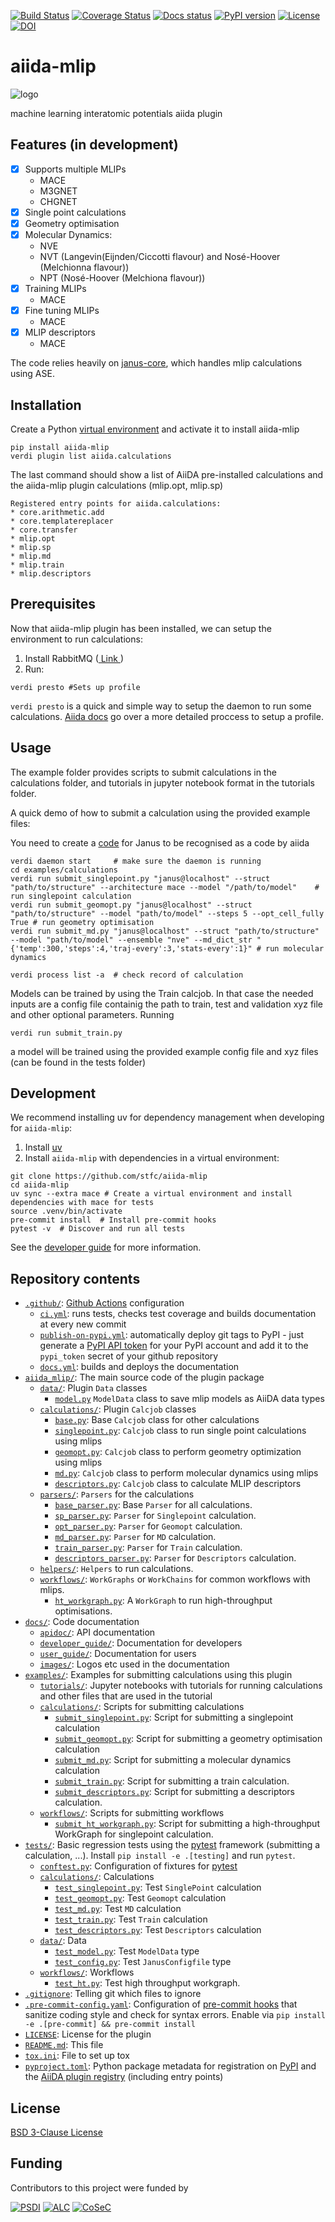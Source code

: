 [![Build Status][ci-badge]][ci-link]
[![Coverage Status][cov-badge]][cov-link]
[![Docs status][docs-badge]][docs-link]
[![PyPI version][pypi-badge]][pypi-link]
[![License][license-badge]][license-link]
[![DOI][doi-badge]][doi-link]

# aiida-mlip
![logo][logo]

machine learning interatomic potentials aiida plugin

## Features (in development)

- [x] Supports multiple MLIPs
  - MACE
  - M3GNET
  - CHGNET
- [x] Single point calculations
- [x] Geometry optimisation
- [x] Molecular Dynamics:
  - NVE
  - NVT (Langevin(Eijnden/Ciccotti flavour) and Nosé-Hoover (Melchionna flavour))
  - NPT (Nosé-Hoover (Melchiona flavour))
- [x] Training MLIPs
  - MACE
- [x] Fine tuning MLIPs
  - MACE
- [x] MLIP descriptors
  - MACE

The code relies heavily on [janus-core](https://github.com/stfc/janus-core), which handles mlip calculations using ASE.


## Installation

Create a Python [virtual environment](https://docs.python.org/3/library/venv.html#creating-virtual-environments) and activate it to install aiida-mlip

```shell
pip install aiida-mlip
verdi plugin list aiida.calculations
```
The last command should show a list of AiiDA pre-installed calculations and the aiida-mlip plugin calculations (mlip.opt, mlip.sp)
```
Registered entry points for aiida.calculations:
* core.arithmetic.add
* core.templatereplacer
* core.transfer
* mlip.opt
* mlip.sp
* mlip.md
* mlip.train
* mlip.descriptors
```
## Prerequisites

Now that aiida-mlip plugin has been installed, we can setup the environment to run calculations:

1. Install RabbitMQ ([ Link ](https://aiida.readthedocs.io/projects/aiida-core/en/stable/installation/guide_complete.html#rabbitmq))
2. Run:
```shell
verdi presto #Sets up profile
```
`verdi presto` is a quick and simple way to setup the daemon to run some calculations. [Aiida docs](https://aiida.readthedocs.io/projects/aiida-core/en/stable/installation/guide_complete.html#) go over a more detailed proccess to setup a profile.

## Usage

The example folder provides scripts to submit calculations in the calculations folder, and tutorials in jupyter notebook format in the tutorials folder.

A quick demo of how to submit a calculation using the provided example files:

You need to create a [code](https://aiida.readthedocs.io/projects/aiida-core/en/stable/howto/run_codes.html#how-to-create-a-code) for Janus to be recognised as a code by aiida

```shell
verdi daemon start     # make sure the daemon is running
cd examples/calculations
verdi run submit_singlepoint.py "janus@localhost" --struct "path/to/structure" --architecture mace --model "/path/to/model"    # run singlepoint calculation
verdi run submit_geomopt.py "janus@localhost" --struct "path/to/structure" --model "path/to/model" --steps 5 --opt_cell_fully True # run geometry optimisation
verdi run submit_md.py "janus@localhost" --struct "path/to/structure" --model "path/to/model" --ensemble "nve" --md_dict_str "{'temp':300,'steps':4,'traj-every':3,'stats-every':1}" # run molecular dynamics

verdi process list -a  # check record of calculation
```
Models can be trained by using the Train calcjob. In that case the needed inputs are a config file containig the path to train, test and validation xyz file and other optional parameters. Running
```shell
verdi run submit_train.py
```
a model will be trained using the provided example config file and xyz files (can be found in the tests folder)


## Development

We recommend installing uv for dependency management when developing for `aiida-mlip`:

1. Install [uv](https://docs.astral.sh/uv/getting-started/installation)
2. Install `aiida-mlip` with dependencies in a virtual environment:

```shell
git clone https://github.com/stfc/aiida-mlip
cd aiida-mlip
uv sync --extra mace # Create a virtual environment and install dependencies with mace for tests
source .venv/bin/activate
pre-commit install  # Install pre-commit hooks
pytest -v  # Discover and run all tests
```
See the [developer guide](https://stfc.github.io/aiida-mlip/developer_guide/index.html) for more information.


## Repository contents

* [`.github/`](.github/): [Github Actions](https://github.com/features/actions) configuration
  * [`ci.yml`](.github/workflows/ci.yml): runs tests, checks test coverage and builds documentation at every new commit
  * [`publish-on-pypi.yml`](.github/workflows/publish-on-pypi.yml): automatically deploy git tags to PyPI - just generate a [PyPI API token](https://pypi.org/help/#apitoken) for your PyPI account and add it to the `pypi_token` secret of your github repository
  * [`docs.yml`](.github/workflows/docs.yml): builds and deploys the documentation
* [`aiida_mlip/`](aiida_mlip/): The main source code of the plugin package
  * [`data/`](aiida_mlip/data/): Plugin `Data` classes
    * [`model.py`](aiida_mlip/data/model.py) `ModelData` class to save mlip models as AiiDA data types
  * [`calculations/`](aiida_mlip/calculations/): Plugin `Calcjob` classes
    * [`base.py`](aiida_mlip/calculations/base.py): Base `Calcjob` class for other calculations
    * [`singlepoint.py`](aiida_mlip/calculations/singlepoint.py): `Calcjob` class to run single point calculations using mlips
    * [`geomopt.py`](aiida_mlip/calculations/geomopt.py): `Calcjob` class to perform geometry optimization using mlips
    * [`md.py`](aiida_mlip/calculations/md.py): `Calcjob` class to perform molecular dynamics using mlips
    * [`descriptors.py`](aiida_mlip/calculations/descriptors.py): `Calcjob` class to calculate MLIP descriptors
  * [`parsers/`](aiida_mlip/parsers/): `Parsers` for the calculations
    * [`base_parser.py`](aiida_mlip/parsers/base_parser.py): Base `Parser` for all calculations.
    * [`sp_parser.py`](aiida_mlip/parsers/sp_parser.py): `Parser` for `Singlepoint` calculation.
    * [`opt_parser.py`](aiida_mlip/parsers/opt_parser.py): `Parser` for `Geomopt` calculation.
    * [`md_parser.py`](aiida_mlip/parsers/md_parser.py): `Parser` for `MD` calculation.
    * [`train_parser.py`](aiida_mlip/parsers/train_parser.py): `Parser` for `Train` calculation.
    * [`descriptors_parser.py`](aiida_mlip/parsers/descriptors_parser.py): `Parser` for `Descriptors` calculation.
  * [`helpers/`](aiida_mlip/helpers/): `Helpers` to run calculations.
  * [`workflows/`](aiida_mlip/workflows/): `WorkGraphs` or `WorkChains` for common workflows with mlips.
    * [`ht_workgraph.py`](aiida_mlip/workflows/ht_workgraph.py): A `WorkGraph` to run high-throughput optimisations.
* [`docs/`](docs/source/): Code documentation
  * [`apidoc/`](docs/source/apidoc/): API documentation
  * [`developer_guide/`](docs/source/developer_guide/): Documentation for developers
  * [`user_guide/`](docs/source/user_guide/): Documentation for users
  * [`images/`](docs/source/images/): Logos etc used in the documentation
* [`examples/`](examples/): Examples for submitting calculations using this plugin
  * [`tutorials/`](examples/tutorials/): Jupyter notebooks with tutorials for running calculations and other files that are used in the tutorial
  * [`calculations/`](examples/calculations/): Scripts for submitting calculations
    * [`submit_singlepoint.py`](examples/calculations/submit_singlepoint.py): Script for submitting a singlepoint calculation
    * [`submit_geomopt.py`](examples/calculations/submit_geomopt.py): Script for submitting a geometry optimisation calculation
    * [`submit_md.py`](examples/calculations/submit_md.py): Script for submitting a molecular dynamics calculation
    * [`submit_train.py`](examples/calculations/submit_train.py): Script for submitting a train calculation.
    * [`submit_descriptors.py`](examples/calculations/submit_descriptors.py): Script for submitting a descriptors calculation.
  * [`workflows/`](examples/workflows/): Scripts for submitting workflows
    * [`submit_ht_workgraph.py`](examples/workflows/submit_ht_workgraph.py): Script for submitting a high-throughput WorkGraph for singlepoint calculation.
* [`tests/`](tests/): Basic regression tests using the [pytest](https://docs.pytest.org/en/latest/) framework (submitting a calculation, ...). Install `pip install -e .[testing]` and run `pytest`.
  * [`conftest.py`](tests/conftest.py): Configuration of fixtures for [pytest](https://docs.pytest.org/en/latest/)
  * [`calculations/`](tests/calculations): Calculations
    * [`test_singlepoint.py`](tests/calculations/test_singlepoint.py): Test `SinglePoint` calculation
    * [`test_geomopt.py`](tests/calculations/test_geomopt.py): Test `Geomopt` calculation
    * [`test_md.py`](tests/calculations/test_md.py): Test `MD` calculation
    * [`test_train.py`](tests/calculations/test_train.py): Test `Train` calculation
    * [`test_descriptors.py`](tests/calculations/test_descriptors.py): Test `Descriptors` calculation
  * [`data/`](tests/data): Data
    * [`test_model.py`](tests/data/test_model.py): Test `ModelData` type
    * [`test_config.py`](tests/data/test_config.py): Test `JanusConfigfile` type
  * [`workflows/`](tests/workflows): Workflows
    * [`test_ht.py`](tests/workflows/test_ht.py): Test high throughput workgraph.
* [`.gitignore`](.gitignore): Telling git which files to ignore
* [`.pre-commit-config.yaml`](.pre-commit-config.yaml): Configuration of [pre-commit hooks](https://pre-commit.com/) that sanitize coding style and check for syntax errors. Enable via `pip install -e .[pre-commit] && pre-commit install`
* [`LICENSE`](LICENSE): License for the plugin
* [`README.md`](README.md): This file
* [`tox.ini`](tox.ini): File to set up tox
* [`pyproject.toml`](pyproject.toml): Python package metadata for registration on [PyPI](https://pypi.org/) and the [AiiDA plugin registry](https://aiidateam.github.io/aiida-registry/) (including entry points)


## License

[BSD 3-Clause License](LICENSE)

## Funding

Contributors to this project were funded by

[![PSDI](https://raw.githubusercontent.com/stfc/aiida-mlip/main/docs/source/images/psdi-100.webp)](https://www.psdi.ac.uk/)
[![ALC](https://raw.githubusercontent.com/stfc/aiida-mlip/main/docs/source/images/alc-100.webp)](https://adalovelacecentre.ac.uk/)
[![CoSeC](https://raw.githubusercontent.com/stfc/aiida-mlip/main/docs/source/images/cosec-100.webp)](https://www.scd.stfc.ac.uk/Pages/CoSeC.aspx)


[ci-badge]: https://github.com/stfc/aiida-mlip/workflows/ci/badge.svg
[ci-link]: https://github.com/stfc/aiida-mlip/actions
[cov-badge]: https://coveralls.io/repos/github/stfc/aiida-mlip/badge.svg?branch=main
[cov-link]: https://coveralls.io/github/stfc/aiida-mlip?branch=main
[docs-badge]: https://github.com/stfc/aiida-mlip/actions/workflows/docs.yml/badge.svg
[docs-link]: https://stfc.github.io/aiida-mlip/
[pypi-badge]: https://badge.fury.io/py/aiida-mlip.svg
[pypi-link]: https://badge.fury.io/py/aiida-mlip
[license-badge]: https://img.shields.io/badge/License-BSD_3--Clause-blue.svg
[license-link]: https://opensource.org/licenses/BSD-3-Clause
[doi-link]: https://zenodo.org/badge/latestdoi/750834002
[doi-badge]: https://zenodo.org/badge/750834002.svg
[logo]: https://raw.githubusercontent.com/stfc/aiida-mlip/main/docs/source/images/aiida-mlip-100.png
